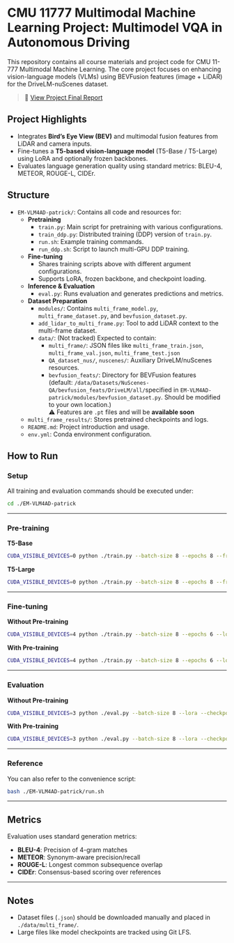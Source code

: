 # CMU 11777 Multimodal Machine Learning Project: Multimodel VQA in Autonomous Driving

This repository contains all course materials and project code for CMU 11-777 Multimodal Machine Learning. The core project focuses on enhancing 
vision-language models (VLMs) using BEVFusion features (image + LiDAR) for the DriveLM-nuScenes dataset.

> 📄 [View Project Final Report](./doc/Final_Report.pdf)

## Project Highlights

- Integrates **Bird’s Eye View (BEV)** and multimodal fusion features from LiDAR and camera inputs.
- Fine-tunes a **T5-based vision-language model** (T5-Base / T5-Large) using LoRA and optionally frozen backbones.
- Evaluates language generation quality using standard metrics: BLEU-4, METEOR, ROUGE-L, CIDEr.

## Structure

- `EM-VLM4AD-patrick/`: Contains all code and resources for:
  - **Pretraining**
    - `train.py`: Main script for pretraining with various configurations.
    - `train_ddp.py`: Distributed training (DDP) version of `train.py`.
    - `run.sh`: Example training commands.
    - `run_ddp.sh`: Script to launch multi-GPU DDP training.
  - **Fine-tuning**
    - Shares training scripts above with different argument configurations.
    - Supports LoRA, frozen backbone, and checkpoint loading.
  - **Inference & Evaluation**
    - `eval.py`: Runs evaluation and generates predictions and metrics.
  - **Dataset Preparation**
    - `modules/`: Contains `multi_frame_model.py`, `multi_frame_dataset.py`, and `bevfusion_dataset.py`.
    - `add_lidar_to_multi_frame.py`: Tool to add LiDAR context to the multi-frame dataset.
    - `data/`: (Not tracked) Expected to contain:
      - `multi_frame/`: JSON files like `multi_frame_train.json`, `multi_frame_val.json`, `multi_frame_test.json`
      - `QA_dataset_nus/`, `nuscenes/`: Auxiliary DriveLM/nuScenes resources.
      - `bevfusion_feats/`: Directory for BEVFusion features  
        (default: `/data/Datasets/NuScenes-QA/bevfusion_feats/DriveLM/all/`specified in `EM-VLM4AD-patrick/modules/bevfusion_dataset.py`. Should be modified to your own location.)  
        ⚠️ Features are `.pt` files and will be **available soon**
  - `multi_frame_results/`: Stores pretrained checkpoints and logs.
  - `README.md`: Project introduction and usage.
  - `env.yml`: Conda environment configuration.

## How to Run

### Setup
All training and evaluation commands should be executed under:
```bash
cd ./EM-VLM4AD-patrick
```

---

### Pre-training

**T5-Base**
```bash
CUDA_VISIBLE_DEVICES=0 python ./train.py --batch-size 8 --epochs 8 --freeze-lm --num-workers 16 --load-checkpoint --checkpoint-file ./multi_frame_results/T5-Base/latest_model.pth --output-dir /data/patrick/mmml_saving/bev_Q_pretrained_T5-Base/ --lm T5-Base --load-orig-format
```

**T5-Large**
```bash
CUDA_VISIBLE_DEVICES=0 python ./train.py --batch-size 8 --epochs 8 --freeze-lm --num-workers 16 --load-checkpoint --checkpoint-file ./multi_frame_results/T5-Large-Q/latest_model.pth --output-dir /data/patrick/mmml_saving/bev_Q_pretrained_T5-Q-Large/ --lm T5-Large --load-orig-format
```

---

### Fine-tuning

**Without Pre-training**
```bash
CUDA_VISIBLE_DEVICES=4 python ./train.py --batch-size 8 --epochs 6 --lora --num-workers 16 --checkpoint-file ./multi_frame_results/T5-Base/latest_model.pth --load-orig-format--load-checkpoint --output-dir /data/patrick/mml_saving/bev_Q_finetuned_wo_pretrained_T5-base_lr5e-4/ --learning-rate 5e-4 --feat bevfusion
```

**With Pre-training**
```bash
CUDA_VISIBLE_DEVICES=4 python ./train.py --batch-size 8 --epochs 6 --lora --num-workers 16 --checkpoint-file /data/patrick/mmml_saving/bev_Q_pretrained_T5-Base/latest_model_saved.pth --load-checkpoint --output-dir /data/patrick/mmml_saving/bev_Q_finetuned_T5-base_lr5e-4 --learning-rate 5e-4 --feat bevfusion
```

---

### Evaluation

**Without Pre-training**
```bash
CUDA_VISIBLE_DEVICES=3 python ./eval.py --batch-size 8 --lora --checkpoint-file /data/patrick/mmml_saving/bev_Q_finetuned_wo_pretrained_T5-base_lr5e-4/latest_model_saved.pth --load-checkpoint --output-dir /data/patrick/mmml_saving/bev_Q_finetuned_wo_pretrained_T5-base_lr5e-4/eval_result
```

**With Pre-training**
```bash
CUDA_VISIBLE_DEVICES=3 python ./eval.py --batch-size 8 --lora --checkpoint-file /data/patrick/mmml_saving/bev_Q_finetuned_T5-base_lr5e-4/latest_model_saved.pth --load-checkpoint --output-dir /data/patrick/mmml_saving/bev_Q_finetuned_T5-base_lr5e-4/eval_result
```

---

### Reference

You can also refer to the convenience script:
```bash
bash ./EM-VLM4AD-patrick/run.sh
```

---

## Metrics

Evaluation uses standard generation metrics:
- **BLEU-4**: Precision of 4-gram matches
- **METEOR**: Synonym-aware precision/recall
- **ROUGE-L**: Longest common subsequence overlap
- **CIDEr**: Consensus-based scoring over references

---

## Notes

- Dataset files (`.json`) should be downloaded manually and placed in `./data/multi_frame/`.
- Large files like model checkpoints are tracked using Git LFS.
